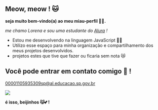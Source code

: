 ## Meow, meow ! 🐱

**seja muito bem-vindo(a) ao meu miau-perfil 🐱‍👓.**

*me chamo Lorena e sou uma estudante do [Alura](https://www.alura.com.br/) !*

- Estou me desenvolvendo na linguagem JavaScript 🐱‍💻
- Utilizo esse espaço para minha organização e compartilhamento dos meus projetos desenvolvidos.
- projetos estes que tive que fazer ou ficaria sem nota 😿

## Você pode entrar em contato comigo 💌 !

00001105935309sp@al.educacao.sp.gov.br

![](https://tenor.com/kIDfnd59vip.gif)

**é isso, beijinhos 😽💕 !**

